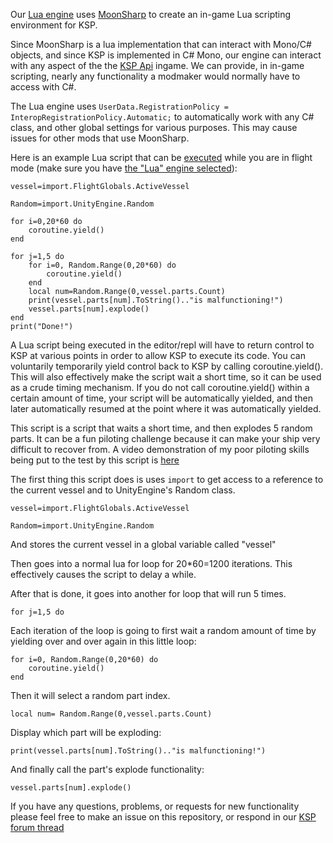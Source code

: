 Our [Lua engine](https://www.lua.org/manual/5.2/) uses [MoonSharp](http://www.moonsharp.org/) to create an in-game Lua scripting environment for KSP. 

Since MoonSharp is a lua implementation that can interact with Mono/C# objects, and since KSP is implemented in C# Mono, our engine can interact with any aspect of the the [KSP Api](https://kerbalspaceprogram.com/api/annotated.html) ingame. We can provide, in in-game scripting, nearly any functionality a modmaker would normally have to access with C#.

The Lua engine uses `UserData.RegistrationPolicy = InteropRegistrationPolicy.Automatic;` to automatically work with any C# class, and other global settings for various purposes. This may cause issues for other mods that use MoonSharp.

Here is an example Lua script that can be [executed](https://github.com/evandisoft/RedOnion/blob/master/TroubleShooting.md#how-do-i-run-a-script) while you are in flight mode (make sure you have [the "Lua" engine selected](https://github.com/evandisoft/RedOnion/blob/master/TroubleShooting.md#script-wont-work)):
```
vessel=import.FlightGlobals.ActiveVessel

Random=import.UnityEngine.Random

for i=0,20*60 do
    coroutine.yield()
end

for j=1,5 do
    for i=0, Random.Range(0,20*60) do
        coroutine.yield()
    end
    local num=Random.Range(0,vessel.parts.Count)
    print(vessel.parts[num].ToString().."is malfunctioning!")
    vessel.parts[num].explode()
end
print("Done!")
```

A Lua script being executed in the editor/repl will have to return control to KSP at various points in order to allow KSP to execute its code. You can voluntarily temporarily yield control back to KSP by calling coroutine.yield(). This will also effectively make the script wait a short time, so it can be used as a crude timing mechanism. If you do not call coroutine.yield() within a certain amount of time, your script will be automatically yielded, and then later automatically resumed at the point where it was automatically yielded.

This script is a script that waits a short time, and then explodes 5 random parts. It can be a fun piloting challenge because
it can make your ship very difficult to recover from. A video demonstration of my poor piloting skills being put to the test by this script is [here](https://www.youtube.com/watch?v=xzAghlB2NLw)

The first thing this script does is uses `import` to
get access to a reference to the current vessel and to UnityEngine's Random class.

```
vessel=import.FlightGlobals.ActiveVessel

Random=import.UnityEngine.Random
```
And stores the current vessel in a global variable called "vessel"

Then goes into a normal lua for loop for 20*60=1200 iterations. This effectively causes the script to delay a while.

After that is done, it goes into another for loop that will run 5 times.
```
for j=1,5 do
```

Each iteration of the loop is going to first wait a random amount of time by yielding over and over again in this little loop:
```
for i=0, Random.Range(0,20*60) do
    coroutine.yield()
end
```

Then it will select a random part index.
```
local num= Random.Range(0,vessel.parts.Count)
```

Display which part will be exploding:
```
print(vessel.parts[num].ToString().."is malfunctioning!")
```

And finally call the part's explode functionality:
```
vessel.parts[num].explode()
```

If you have any questions, problems, or requests for new functionality please feel free to make an issue on this repository, or respond in our [KSP forum thread](https://forum.kerbalspaceprogram.com/index.php?/topic/183050-wipalpha-release-020-redonion-unrestricted-in-game-scripting-with-repl-and-live-editing-with-intellisense-lua-and-a-custom-jsruby-like-language-implemented/)
